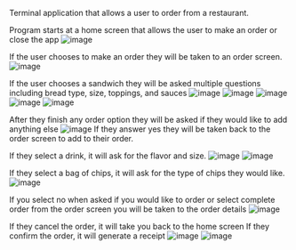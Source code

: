 Terminal application that allows a user to order from a restaurant.

Program starts at a home screen that allows the user to make an order or close the app
![image](https://github.com/Magtobi/Deli-cious/assets/146876229/0c5c1f74-b748-45ba-b9bb-d03d46c6b6c7)

If the user chooses to make an order they will be taken to an order screen.
![image](https://github.com/Magtobi/Deli-cious/assets/146876229/db173b95-cbf0-4ccb-ac13-23ed8cc5ba8d)

If the user chooses a sandwich they will be asked multiple questions including bread type, size, toppings, and sauces
![image](https://github.com/Magtobi/Deli-cious/assets/146876229/ae9234ce-9e34-429c-b328-cfa49e2349ec)
![image](https://github.com/Magtobi/Deli-cious/assets/146876229/450e9462-fd7e-44c4-9cc4-8dbc713513ad)
![image](https://github.com/Magtobi/Deli-cious/assets/146876229/a66c8184-8056-4206-a2df-29945fc0059a)
![image](https://github.com/Magtobi/Deli-cious/assets/146876229/6bb260f6-03cc-4ece-821c-6388cf58dda9)
![image](https://github.com/Magtobi/Deli-cious/assets/146876229/8f48997e-39cf-4df1-8487-7a2cdfe5323d)

After they finish any order option they will be asked if they would like to add anything else
![image](https://github.com/Magtobi/Deli-cious/assets/146876229/4f1870c0-a6ec-4400-a804-e015b91faa06)
If they answer yes they will be taken back to the order screen to add to their order.

If they select a drink, it will ask for the flavor and size.
![image](https://github.com/Magtobi/Deli-cious/assets/146876229/882ddc71-3fcb-4393-b1b4-b657863bba7e)
![image](https://github.com/Magtobi/Deli-cious/assets/146876229/f8ec0082-bc5b-41e1-b7f5-1a38f4441b50)

If they select a bag of chips, it will ask for the type of chips they would like.
![image](https://github.com/Magtobi/Deli-cious/assets/146876229/271eb3cb-8c65-4661-9494-9ce0b3734cb3)

If you select no when asked if you would like to order or select complete order from the order screen you will be taken to the order details
![image](https://github.com/Magtobi/Deli-cious/assets/146876229/1b6ad47c-fecf-4388-adfa-4d183599aa87)

If they cancel the order, it will take you back to the home screen
If they confirm the order, it will generate a receipt
![image](https://github.com/Magtobi/Deli-cious/assets/146876229/dafcd599-0bf2-44ef-b190-f4541a78fbec)
![image](https://github.com/Magtobi/Deli-cious/assets/146876229/5ddff008-b2c6-4e57-8a07-b4c0cdbbe2f7)
